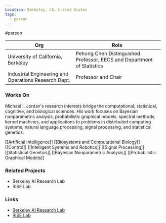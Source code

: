 ```yaml
---
Location: Berkeley, CA, United States
tags:
  - person
---
```

#person

| Org                                    | Role                                                                                      |
| -------------------------------------- | ----------------------------------------------------------------------------------------- |
| University of California, Berkeley     | Pehong Chen Distinguished Professor, EECS and Department of Statistics                    |
| Industrial Engineering and Operations Research Dept. | Professor and Chair                                                      |

### Works On

Michael I. Jordan's research interests bridge the computational, statistical, cognitive, and biological sciences. His work focuses on Bayesian nonparametric analysis, probabilistic graphical models, spectral methods, kernel machines, and applications to problems in distributed computing systems, natural language processing, signal processing, and statistical genetics.

[[Artificial Intelligence]]
[[Biosystems and Computational Biology]]
[[Control]]
[[Intelligent Systems and Robotics]]
[[Signal Processing]]
[[Statistical Genetics]]
[[Bayesian Nonparametric Analysis]]
[[Probabilistic Graphical Models]]

### Related Projects

- Berkeley AI Research Lab
- RISE Lab

### Links

- [Berkeley AI Research Lab](https://bair.berkeley.edu/)
- [RISE Lab](https://rise.cs.berkeley.edu/)